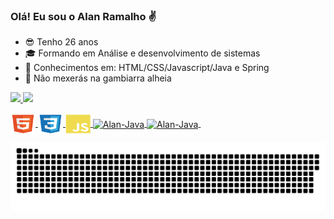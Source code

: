### Olá! Eu sou o Alan Ramalho ✌



- 😎 Tenho 26 anos
- 🎓 Formando em Análise e desenvolvimento de sistemas
- 🧠 Conhecimentos em: HTML/CSS/Javascript/Java e Spring
- 🚫 Não mexerás na gambiarra alheia



<div>
  <a href="https://github.com/Alan-LR/Alan-LR">
  <img height="180em" src="https://github-readme-stats.vercel.app/api?username=Alan-LR&show_icons=true&theme=highcontrast&include_all_commits=true&count_private=true&title_color=blue"/>
  <img height="180em" src="https://github-readme-stats.vercel.app/api/top-langs/?username=Alan-LR&layout=compact&langs_count=7&theme=highcontrast&title_color=blue"/>
</div>
</div>
<div style="display: inline_block"><br>
  <img align="center" alt="Alan-HTML" height="30" width="40" src="https://raw.githubusercontent.com/devicons/devicon/master/icons/html5/html5-original.svg">
  <img align="center" alt="Alan-CSS" height="30" width="40" src="https://raw.githubusercontent.com/devicons/devicon/master/icons/css3/css3-original.svg">
  <img align="center" alt="Alan-Js" height="30" width="40" src="https://raw.githubusercontent.com/devicons/devicon/master/icons/javascript/javascript-plain.svg"> 
  <img align="center" alt="Alan-Java" height="30" width="40" src="https://cdn.jsdelivr.net/gh/devicons/devicon/icons/java/java-original.svg"/>
  <img align="center" alt="Alan-Java" height="30" width="40" src="https://cdn.jsdelivr.net/gh/devicons/devicon/icons/spring/spring-original.svg"/>
  
   <img  />
  
</div>



  ![Snake animation](https://github.com/Alan-LR/Alan-LR/blob/output/github-contribution-grid-snake.svg)
